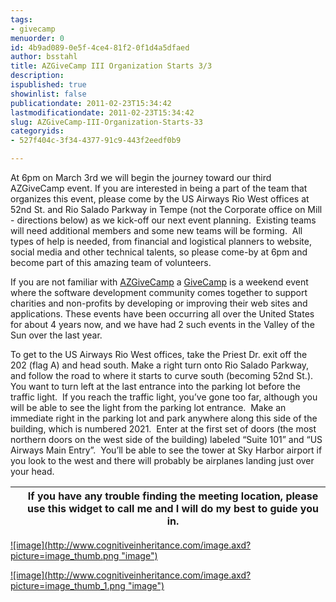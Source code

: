 ```yaml
---
tags:
- givecamp
menuorder: 0
id: 4b9ad089-0e5f-4ce4-81f2-0f1d4a5dfaed
author: bsstahl
title: AZGiveCamp III Organization Starts 3/3
description: 
ispublished: true
showinlist: false
publicationdate: 2011-02-23T15:34:42
lastmodificationdate: 2011-02-23T15:34:42
slug: AZGiveCamp-III-Organization-Starts-33
categoryids:
- 527f404c-3f34-4377-91c9-443f2eedf0b9

---
```


At 6pm on March 3rd we will begin the journey toward our third AZGiveCamp event. If you are interested in being a part of the team that organizes this event, please come by the US Airways Rio West offices at 52nd St. and Rio Salado Parkway in Tempe (not the Corporate office on Mill - directions below) as we kick-off our next event planning.  Existing teams will need additional members and some new teams will be forming.  All types of help is needed, from financial and logistical planners to website, social media and other technical talents, so please come-by at 6pm and become part of this amazing team of volunteers.

If you are not familiar with [AZGiveCamp](http://azgivecamp.org) a [GiveCamp](http://www.givecamp.org) is a weekend event where the software development community comes together to support charities and non-profits by developing or improving their web sites and applications. These events have been occurring all over the United States for about 4 years now, and we have had 2 such events in the Valley of the Sun over the last year.

To get to the US Airways Rio West offices, take the Priest Dr. exit off the 202 (flag A) and head south. Make a right turn onto Rio Salado Parkway, and follow the road to where it starts to curve south (becoming 52nd St.).  You want to turn left at the last entrance into the parking lot before the traffic light.  If you reach the traffic light, you’ve gone too far, although you will be able to see the light from the parking lot entrance.  Make an immediate right in the parking lot and park anywhere along this side of the building, which is numbered 2021.  Enter at the first set of doors (the most northern doors on the west side of the building) labeled “Suite 101” and “US Airways Main Entry”.  You’ll be able to see the tower at Sky Harbor airport if you look to the west and there will probably be airplanes landing just over your head.


|  | If you have any trouble finding the meeting location, please use this widget to call me and I will do my best to guide you in.  |
| --- | --- |


[!\[image\](http://www.cognitiveinheritance.com/image.axd?picture=image_thumb.png "image")](http://www.cognitiveinheritance.com/image.axd?picture=image.png)

[!\[image\](http://www.cognitiveinheritance.com/image.axd?picture=image_thumb_1.png "image")](http://www.cognitiveinheritance.com/image.axd?picture=image_1.png)


